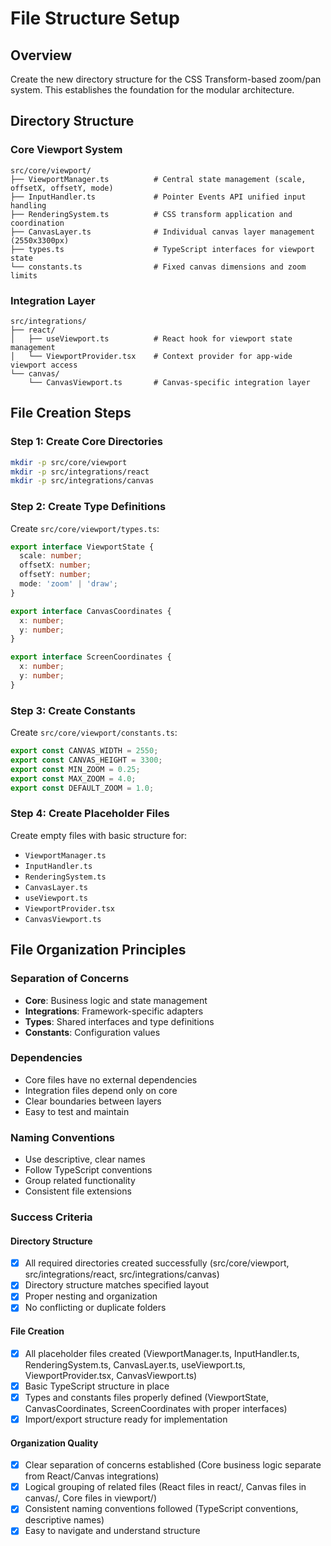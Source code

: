 # File Structure Setup

## Overview
Create the new directory structure for the CSS Transform-based zoom/pan system. This establishes the foundation for the modular architecture.

## Directory Structure

### Core Viewport System
```
src/core/viewport/
├── ViewportManager.ts          # Central state management (scale, offsetX, offsetY, mode)
├── InputHandler.ts             # Pointer Events API unified input handling
├── RenderingSystem.ts          # CSS transform application and coordination
├── CanvasLayer.ts              # Individual canvas layer management (2550x3300px)
├── types.ts                    # TypeScript interfaces for viewport state
└── constants.ts                # Fixed canvas dimensions and zoom limits
```

### Integration Layer
```
src/integrations/
├── react/
│   ├── useViewport.ts          # React hook for viewport state management
│   └── ViewportProvider.tsx    # Context provider for app-wide viewport access
└── canvas/
    └── CanvasViewport.ts       # Canvas-specific integration layer
```

## File Creation Steps

### Step 1: Create Core Directories
```bash
mkdir -p src/core/viewport
mkdir -p src/integrations/react
mkdir -p src/integrations/canvas
```

### Step 2: Create Type Definitions
Create `src/core/viewport/types.ts`:
```typescript
export interface ViewportState {
  scale: number;
  offsetX: number;
  offsetY: number;
  mode: 'zoom' | 'draw';
}

export interface CanvasCoordinates {
  x: number;
  y: number;
}

export interface ScreenCoordinates {
  x: number;
  y: number;
}
```

### Step 3: Create Constants
Create `src/core/viewport/constants.ts`:
```typescript
export const CANVAS_WIDTH = 2550;
export const CANVAS_HEIGHT = 3300;
export const MIN_ZOOM = 0.25;
export const MAX_ZOOM = 4.0;
export const DEFAULT_ZOOM = 1.0;
```

### Step 4: Create Placeholder Files
Create empty files with basic structure for:
- `ViewportManager.ts`
- `InputHandler.ts`
- `RenderingSystem.ts`
- `CanvasLayer.ts`
- `useViewport.ts`
- `ViewportProvider.tsx`
- `CanvasViewport.ts`

## File Organization Principles

### Separation of Concerns
- **Core**: Business logic and state management
- **Integrations**: Framework-specific adapters
- **Types**: Shared interfaces and type definitions
- **Constants**: Configuration values

### Dependencies
- Core files have no external dependencies
- Integration files depend only on core
- Clear boundaries between layers
- Easy to test and maintain

### Naming Conventions
- Use descriptive, clear names
- Follow TypeScript conventions
- Group related functionality
- Consistent file extensions

### Success Criteria

#### Directory Structure
- [x] All required directories created successfully (src/core/viewport, src/integrations/react, src/integrations/canvas)
- [x] Directory structure matches specified layout
- [x] Proper nesting and organization
- [x] No conflicting or duplicate folders

#### File Creation
- [x] All placeholder files created (ViewportManager.ts, InputHandler.ts, RenderingSystem.ts, CanvasLayer.ts, useViewport.ts, ViewportProvider.tsx, CanvasViewport.ts)
- [x] Basic TypeScript structure in place
- [x] Types and constants files properly defined (ViewportState, CanvasCoordinates, ScreenCoordinates with proper interfaces)
- [x] Import/export structure ready for implementation

#### Organization Quality
- [x] Clear separation of concerns established (Core business logic separate from React/Canvas integrations)
- [x] Logical grouping of related files (React files in react/, Canvas files in canvas/, Core files in viewport/)
- [x] Consistent naming conventions followed (TypeScript conventions, descriptive names)
- [x] Easy to navigate and understand structure